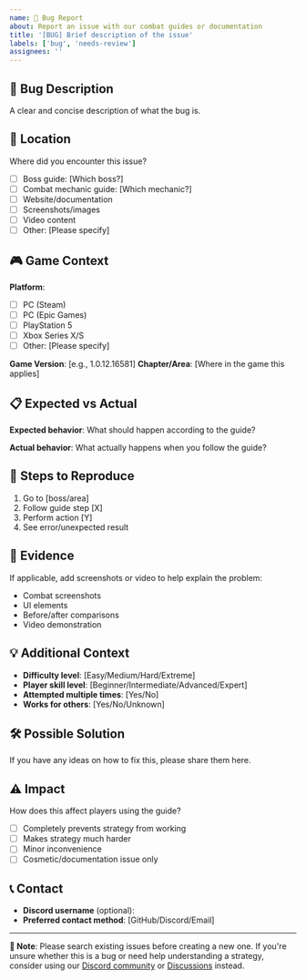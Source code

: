 ```yaml
---
name: 🐛 Bug Report
about: Report an issue with our combat guides or documentation
title: '[BUG] Brief description of the issue'
labels: ['bug', 'needs-review']
assignees: ''
---
```


## 🐛 Bug Description
A clear and concise description of what the bug is.

## 📍 Location
Where did you encounter this issue?
- [ ] Boss guide: [Which boss?]
- [ ] Combat mechanic guide: [Which mechanic?] 
- [ ] Website/documentation
- [ ] Screenshots/images
- [ ] Video content
- [ ] Other: [Please specify]

## 🎮 Game Context
**Platform**: 
- [ ] PC (Steam)
- [ ] PC (Epic Games)
- [ ] PlayStation 5
- [ ] Xbox Series X/S
- [ ] Other: [Please specify]

**Game Version**: [e.g., 1.0.12.16581]
**Chapter/Area**: [Where in the game this applies]

## 📋 Expected vs Actual
**Expected behavior**: What should happen according to the guide?

**Actual behavior**: What actually happens when you follow the guide?

## 🔄 Steps to Reproduce
1. Go to [boss/area]
2. Follow guide step [X]
3. Perform action [Y]
4. See error/unexpected result

## 📸 Evidence
If applicable, add screenshots or video to help explain the problem:
- Combat screenshots
- UI elements
- Before/after comparisons
- Video demonstration

## 💡 Additional Context
- **Difficulty level**: [Easy/Medium/Hard/Extreme]
- **Player skill level**: [Beginner/Intermediate/Advanced/Expert]
- **Attempted multiple times**: [Yes/No]
- **Works for others**: [Yes/No/Unknown]

## 🛠️ Possible Solution
If you have any ideas on how to fix this, please share them here.

## ⚠️ Impact
How does this affect players using the guide?
- [ ] Completely prevents strategy from working
- [ ] Makes strategy much harder
- [ ] Minor inconvenience
- [ ] Cosmetic/documentation issue only

## 📞 Contact
- **Discord username** (optional): 
- **Preferred contact method**: [GitHub/Discord/Email]

---

**📝 Note**: Please search existing issues before creating a new one. If you're unsure whether this is a bug or need help understanding a strategy, consider using our [Discord community](https://discord.gg/blackmythwukong) or [Discussions](https://github.com/Black-Myth-Wukong-Combat-Secrets/black-myth-wukong-combat-guide/discussions) instead. 